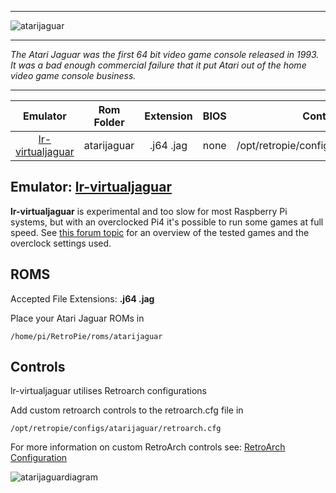 ***
![atarijaguar](https://cloud.githubusercontent.com/assets/10035308/12190454/f776b6a4-b585-11e5-9b8b-1f7ed69480b3.png)
***
_The Atari Jaguar was the first 64 bit video game console released in 1993. It was a bad enough commercial failure that it put Atari out of the home video game console business._

***

| Emulator | Rom Folder | Extension | BIOS |  Controller Config |
| :---: | :---: | :---: | :---: | :---: |
| [lr-virtualjaguar](https://github.com/libretro/virtualjaguar-libretro) | atarijaguar  | .j64 .jag | none | /opt/retropie/configs/atarijaguar/retroarch.cfg |

## Emulator: [lr-virtualjaguar](https://github.com/libretro/virtualjaguar-libretro) 

**lr-virtualjaguar** is experimental and too slow for most Raspberry Pi systems, but with an overclocked Pi4 it's possible to run some games at full speed. See [this forum topic](https://retropie.org.uk/forum/topic/27999/) for an overview of the tested games and the overclock settings used.

## ROMS

Accepted File Extensions: **.j64 .jag**

Place your Atari Jaguar ROMs in 
```
/home/pi/RetroPie/roms/atarijaguar
```
## Controls

lr-virtualjaguar utilises Retroarch configurations

Add custom retroarch controls to the retroarch.cfg file in
```shell
/opt/retropie/configs/atarijaguar/retroarch.cfg
```
For more information on custom RetroArch controls see: [RetroArch Configuration](RetroArch-Configuration)

![atarijaguardiagram](https://cloud.githubusercontent.com/assets/10035308/8268598/4a5d1868-1748-11e5-994d-e0d508d8877b.png)
